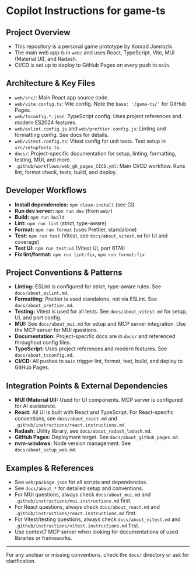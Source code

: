 # Copilot Instructions for game-ts

## Project Overview

- This repository is a personal game prototype by Konrad Jamrozik.
- The main web app is in `web/` and uses React, TypeScript, Vite, MUI (Material UI), and Radash.
- CI/CD is set up to deploy to GitHub Pages on every push to `main`.

## Architecture & Key Files

- `web/src/`: Main React app source code.
- `web/vite.config.ts`: Vite config. Note the `base: '/game-ts/'` for GitHub Pages.
- `web/tsconfig.*.json`: TypeScript config. Uses project references and modern ES2024 features.
- `web/eslint.config.js` and `web/prettier.config.js`: Linting and formatting config. See docs for details.
- `web/vitest.config.ts`: Vitest config for unit tests. Test setup in `src/setupTests.ts`.
- `docs/`: Project-specific documentation for setup, linting, formatting, testing, MUI, and more.
- `.github/workflows/web_gh_pages_CICD.yml`: Main CI/CD workflow. Runs lint, format check, tests, build, and deploy.

## Developer Workflows

- **Install dependencies:** `npm clean-install` (see CI)
- **Run dev server:** `npm run dev` (from `web/`)
- **Build:** `npm run build`
- **Lint:** `npm run lint` (strict, type-aware)
- **Format:** `npm run format` (uses Prettier, standalone)
- **Test:** `npm run test` (Vitest, see `docs/about_vitest.md` for UI and coverage)
- **Test UI:** `npm run test:ui` (Vitest UI, port 6174)
- **Fix lint/format:** `npm run lint:fix`, `npm run format:fix`

## Project Conventions & Patterns

- **Linting:** ESLint is configured for strict, type-aware rules. See `docs/about_eslint.md`.
- **Formatting:** Prettier is used standalone, not via ESLint. See `docs/about_prettier.md`.
- **Testing:** Vitest is used for all tests. See `docs/about_vitest.md` for setup, UI, and port config.
- **MUI:** See `docs/about_mui.md` for setup and MCP server integration. Use the MCP server for MUI questions.
- **Documentation:** Project-specific docs are in `docs/` and referenced throughout config files.
- **TypeScript:** Uses project references and modern features. See `docs/about_tsconfig.md`.
- **CI/CD:** All pushes to `main` trigger lint, format, test, build, and deploy to GitHub Pages.

## Integration Points & External Dependencies
- **MUI (Material UI):** Used for UI components. MCP server is configured for AI assistance.
- **React:** All UI is built with React and TypeScript. For React-specific conventions, see `docs/about_react.md` and `.github/instructions/react.instructions.md`.
- **Radash:** Utility library, see `docs/about_radash_lodash.md`.
- **GitHub Pages:** Deployment target. See `docs/about_github_pages.md`.
- **nvm-windows:** Node version management. See `docs/about_setup_web.md`.

## Examples & References

- See `web/package.json` for all scripts and dependencies.
- See `docs/about_*` for detailed setup and conventions.
- For MUI questions, always check `docs/about_mui.md` and `.github/instructions/mui.instructions.md` first.
- For React questions, always check `docs/about_react.md` and `.github/instructions/react.instructions.md` first.
- For Vitest/testing questions, always check `docs/about_vitest.md` and `.github/instructions/vitest.instructions.md` first.
- Use context7 MCP server when looking for documentations of used libraries or frameworks.

---
For any unclear or missing conventions, check the `docs/` directory or ask for clarification.
